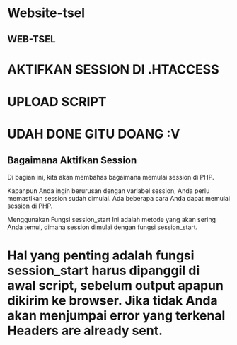# Website-tsel

## WEB-TSEL

# AKTIFKAN SESSION DI .HTACCESS
# UPLOAD SCRIPT
# UDAH DONE GITU DOANG :V

## Bagaimana Aktifkan Session
Di bagian ini, kita akan membahas bagaimana memulai session di PHP.

Kapanpun Anda ingin berurusan dengan variabel session, Anda perlu memastikan session sudah dimulai. Ada beberapa cara Anda dapat memulai session di PHP.

Menggunakan Fungsi session_start
Ini adalah metode yang akan sering Anda temui, dimana session dimulai dengan fungsi session_start.

<?php
// start a session
session_start();
 
// manipulate session variables
?>
# Hal yang penting adalah fungsi session_start harus dipanggil di awal script, sebelum output apapun dikirim ke browser. Jika tidak Anda akan menjumpai error yang terkenal Headers are already sent.